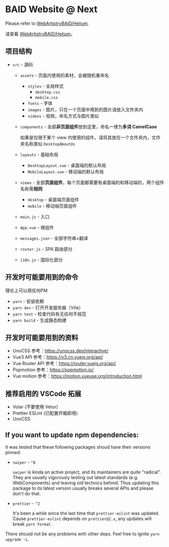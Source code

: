 # BAID Website @ Next

Please refer to [WebArtistryBAID/Helium](https://github.com/WebArtistryBAID/Helium).

请查看 [WebArtistryBAID/Helium](https://github.com/WebArtistryBAID/Helium)。

## 项目结构

- `src` - 源码

  - `assets` - 页面内使用的素材，会被随机重命名
    - `styles` - 全局样式
      - `desktop.css`
      - `mobile.css`
    - `fonts` - 字体
    - `images` - 图片，只在一个页面中用到的图片请放入文件夹内
    - `videos` - 视频，命名方式与图片类似

  - `components` - 全部**非页面组件**放到这里，命名一律为**多词 CamelCase**

    如果是仅限于某个 view 内使用的组件，请将其放在一个文件夹内，文件夹名称类似 `DesktopAboutUs`

  - `layouts` - 基础布局

    - `DesktopLayout.vue` - 桌面端的默认布局
    - `MobileLayout.vue` - 移动端的默认布局

  - `views` - 全部**页面组件**，每个页面都需要有桌面端的和移动端的，两个组件名称需**相同**
    - `desktop` - 桌面端页面组件
    - `mobile` - 移动端页面组件

  - `main.js` - 入口
  - `App.vue` - 根组件
  - `messages.json` - 全部字符串+翻译
  - `router.js` - SPA 路由部分
  - `i18n.js` - 国际化部分

## 开发时可能要用到的命令

理论上可以用任何PM

- `yarn` - 安装依赖
- `yarn dev` - 打开开发服务器（Vite）
- `yarn test` - 检查代码有无任何不规范
- `yarn build` - 生成静态构建

## 开发时可能要用到的资料

- UnoCSS 参考：<https://unocss.dev/interactive/>
- Vue3 API 参考：<https://v3.cn.vuejs.org/api/>
- Vue Router API 参考：<https://router.vuejs.org/api/>
- Popmotion 参考：<https://popmotion.io/>
- Vue motion 参考：<https://motion.vueuse.org/introduction.html>

## 推荐启用的 VSCode 拓展

- Volar (不要使用 Vetur)
- Prettier ESLint (已配置开箱即用)
- UnoCSS

## If you want to update npm dependencies:

It was tested that these following packages shoud have their versions pinned:

- `swiper` - `^8`
   
   `swiper` is kinda an active project, and its maintainers are quite "radical". They are usually vigorously testing out latest standards (e.g. WebComponents) and leaving old technics behind. Thus updating this package to its latest version usually breaks several APIs and please don't do that.

- `prettier` - `^2`

   It's been a while since the last time that `prettier-eslint` was updated. Cause `prettier-eslint` depends on `prettier@2.x`, any updates will break `yarn format`.


There should not be any problems with other deps. Feel free to ignite `yarn upgrade -L`.
